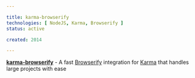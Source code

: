 ```yaml
---

title: karma-browserify
technologies: [ NodeJS, Karma, Browserify ]
status: active

created: 2014

---
```



__[karma-browserify](https://github.com/nikku/karma-bro)__ - A fast [Browserify](http://browserify.org) integration for [Karma](http://karma-runner.github.io) that handles large projects with ease
